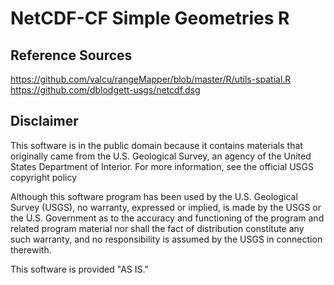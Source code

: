 # NetCDF-CF Simple Geometries R

## Reference Sources
https://github.com/valcu/rangeMapper/blob/master/R/utils-spatial.R
https://github.com/dblodgett-usgs/netcdf.dsg

## Disclaimer

This software is in the public domain because it contains materials that originally came from the U.S. Geological Survey, an agency of the United States Department of Interior. For more information, see the official USGS copyright policy

Although this software program has been used by the U.S. Geological Survey (USGS), no warranty, expressed or implied, is made by the USGS or the U.S. Government as to the accuracy and functioning of the program and related program material nor shall the fact of distribution constitute any such warranty, and no responsibility is assumed by the USGS in connection therewith.

This software is provided "AS IS."
